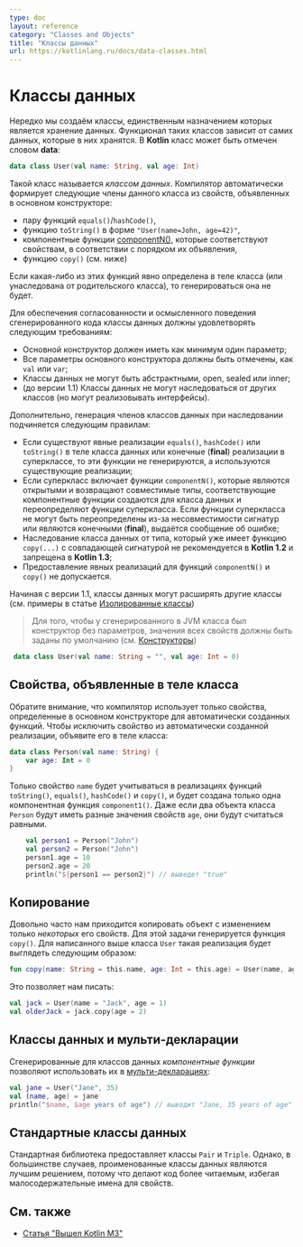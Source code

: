 ```yaml
---
type: doc
layout: reference
category: "Classes and Objects"
title: "Классы данных"
url: https://kotlinlang.ru/docs/data-classes.html
---
```


<!--# Data Classes-->
# Классы данных

<!--We frequently create classes that do nothing but hold data. In such classes some functionality is often mechanically
derivable from the data they hold. In Kotlin a class can be marked as `data`:-->
Нередко мы создаём классы, единственным назначением которых является хранение данных. Функционал таких классов зависит от самих данных, которые в них хранятся. В <b>Kotlin</b> класс может быть отмечен словом <b class="keyword">data</b>:

```kotlin
data class User(val name: String, val age: Int)
```

<!--This is called a _data class_. The compiler automatically derives the following members from all properties declared in
the primary constructor:
    - equals()/hashCode() pair;
    - toString() of the form "User(name=John, age=42)";
    - componentN() functions corresponding to the properties in their order of declaration;
    - copy() function (see below).
-->
Такой класс называется _классом данных_. Компилятор автоматически формирует следующие члены данного класса из свойств, объявленных в основном конструкторе:

  * пару функций `equals()`/`hashCode()`,
  * функцию `toString()` в форме `"User(name=John, age=42)"`,
  * компонентные функции [componentN()](destructuring-declarations.html), которые соответствуют свойствам, в соответствии с порядком их объявления,
  * функцию `copy()` (см. ниже)

<!--If any of these functions is explicitly defined in the class body or inherited from the base types, it will not be generated.-->
Если какая-либо из этих функций явно определена в теле класса (или унаследована от родительского класса), то генерироваться она не будет.

<!--To ensure consistency and meaningful behavior of the generated code, data classes have to fulfil the following requirements:
    - The primary constructor needs to have at least one parameter;
    - All primary constructor parameters need to be marked as val or var;
    - Data classes cannot be abstract, open, sealed or inner;
    - (before 1.1) Data classes may only implement interfaces.
-->
Для обеспечения согласованности и осмысленного поведения сгенерированного кода классы данных должны удовлетворять следующим требованиям:

  * Основной конструктор должен иметь как минимум один параметр;
  * Все параметры основного конструктора должны быть отмечены, как `val` или `var`;
  * Классы данных не могут быть абстрактными, open, sealed или inner;
  * (до версии 1.1) Классы данных не могут наследоваться от других классов (но могут реализовывать интерфейсы).

<!--
Additionally, the members generation follows these rules with regard to the members inheritance:
    - If there are explicit implementations of equals(), hashCode() or toString() in the data class body or final implementations in a superclass, then these functions are not generated, and the existing implementations are used;
    - If a supertype has the componentN() functions that are open and return compatible types, the corresponding functions are generated for the data class and override those of the supertype. If the functions of the supertype cannot be overridden due to incompatible signatures or being final, an error is reported;
    - Deriving a data class from a type that already has a copy(...) function with a matching signature is deprecated in Kotlin 1.2 and is prohibited in Kotlin 1.3.
    - Providing explicit implementations for the componentN() and copy() functions is not allowed.
-->
Дополнительно, генерация членов классов данных при наследовании подчиняется следующим правилам:
  * Если существуют явные реализации `equals()`, `hashCode()` или `toString()` в теле класса данных или конечные (<b class="keyword">final</b>) реализации в суперклассе, то эти функции не генерируются, а используются существующие реализации;
  * Если суперкласс включает функции `componentN()`, которые являются открытыми и возвращают совместимые типы, соответствующие компонентные функции создаются для класса данных и переопределяют функции суперкласса. Если функции суперкласса не могут быть переопределены из-за несовместимости сигнатур или являются конечными (<b class="keyword">final</b>), выдаётся сообщение об ошибке;
  * Наследование класса данных от типа, который уже имеет функцию `copy(...)` с совпадающей сигнатурой не рекомендуется в <b>Kotlin 1.2</b> и запрещена в <b>Kotlin 1.3</b>;
  * Предоставление явных реализаций для функций `componentN()` и `copy()` не допускается.

<!-- Since 1.1, data classes may extend other classes (see Sealed classes for examples). -->
Начиная с версии 1.1, классы данных могут расширять другие классы (см. примеры в статье [Изолированные классы](sealed-classes.html#sealed-classes-and-data-classes))

<!-- On the JVM, if the generated class needs to have a parameterless constructor, default values for all properties have to be specified (see Constructors). -->
> Для того, чтобы у сгенерированного в JVM класса был конструктор без параметров, значения всех свойств должны быть заданы по умолчанию
> (см. [Конструкторы](classes.html#constructors))
```kotlin
 data class User(val name: String = "", val age: Int = 0)
```

<!-- Properties Declared in the Class Body -->
## Свойства, объявленные в теле класса

<!-- Note that the compiler only uses the properties defined inside the primary constructor for the automatically generated functions. To exclude a property from the generated implementations, declare it inside the class body: -->
Обратите внимание, что компилятор использует только свойства, определенные в основном конструкторе для автоматически созданных функций. Чтобы исключить свойство из автоматически созданной реализации, объявите его в теле класса:
```kotlin
data class Person(val name: String) {
    var age: Int = 0
}
```
<!-- Only the property name will be used inside the toString(), equals(), hashCode(), and copy() implementations, and there will only be one component function component1(). While two Person objects can have different ages, they will be treated as equal. --> 
Только свойство `name` будет учитываться в реализациях функций `toString()`, `equals()`, `hashCode()` и `copy()`, и будет создана только одна компонентная функция `component1()`. Даже если два объекта класса `Person` будут иметь разные значения свойств `age`, они будут считаться равными.
```kotlin
    val person1 = Person("John")
    val person2 = Person("John")
    person1.age = 10
    person2.age = 20
    println("${person1 == person2}") // выведет "true"
```

<!--## Copying-->
## Копирование

<!--It's often the case that we need to copy an object altering _some_ of its properties, but keeping the rest unchanged.
This is what `copy()` function is generated for. For the `User` class above, its implementation would be as follows:-->
Довольно часто нам приходится копировать объект с изменением только _некоторых_ его свойств. Для этой задачи генерируется функция `copy()`. Для написанного выше класса `User` такая реализация будет выглядеть следующим образом:

```kotlin
fun copy(name: String = this.name, age: Int = this.age) = User(name, age)
```

<!--This allows us to write-->
Это позволяет нам писать:
```kotlin
val jack = User(name = "Jack", age = 1)
val olderJack = jack.copy(age = 2)
```

<!--## Data Classes and Destructuring Declarations-->
## Классы данных и мульти-декларации

<!--_Component functions_ generated for data classes enable their use in [destructuring declarations](destructuring-declarations.html):-->
Сгенерированные для классов данных _компонентные функции_ позволяют использовать их в [мульти-декларациях](destructuring-declarations.html):

```kotlin
val jane = User("Jane", 35)
val (name, age) = jane
println("$name, $age years of age") // выводит "Jane, 35 years of age"
```

<!--## Standard Data Classes-->
## Стандартные классы данных

<!--The standard library provides `Pair` and `Triple`. In most cases, though, named data classes are a better design choice,
because they make the code more readable by providing meaningful names for properties.-->
Стандартная библиотека предоставляет классы `Pair` и `Triple`. Однако, в большинстве случаев, проименованные классы данных являются лучшим решением, потому что делают код более читаемым, избегая малосодержательные имена для свойств.

## См. также
* [Статья "Вышел Kotlin M3"](https://habrahabr.ru/company/JetBrains/blog/152126/)

